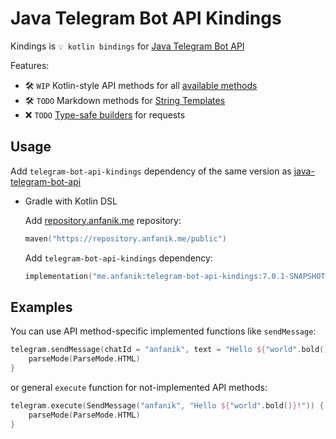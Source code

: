 # Java Telegram Bot API Kindings

Kindings is `💡 kotlin bindings` for [Java Telegram Bot API](https://github.com/pengrad/java-telegram-bot-api)

Features:
* 🛠 `WIP` Kotlin-style API methods for all [available methods](https://core.telegram.org/bots/api#available-methods)
* 🛠 `TODO` Markdown methods for [String Templates](https://kotlinlang.org/docs/strings.html#string-templates)
* ❌ `TODO` [Type-safe builders](https://kotlinlang.org/docs/type-safe-builders.html) for requests

## Usage
Add `telegram-bot-api-kindings` dependency of the same version as [java-telegram-bot-api](https://github.com/pengrad/java-telegram-bot-api)

* Gradle with Kotlin DSL

    Add [repository.anfanik.me]("https://repository.anfanik.me") repository:
    ```kotlin
    maven("https://repository.anfanik.me/public")
    ```
  
    Add `telegram-bot-api-kindings` dependency:
    ```kotlin
    implementation("me.anfanik:telegram-bot-api-kindings:7.0.1-SNAPSHOT")
    ```

## Examples

You can use API method-specific implemented functions like `sendMessage`: 

```kotlin
telegram.sendMessage(chatId = "anfanik", text = "Hello ${"world".bold()}!") {
    parseMode(ParseMode.HTML)
}
```

or general `execute` function for not-implemented API methods:

```kotlin
telegram.execute(SendMessage("anfanik", "Hello ${"world".bold()}!")) {
    parseMode(ParseMode.HTML)
}
```